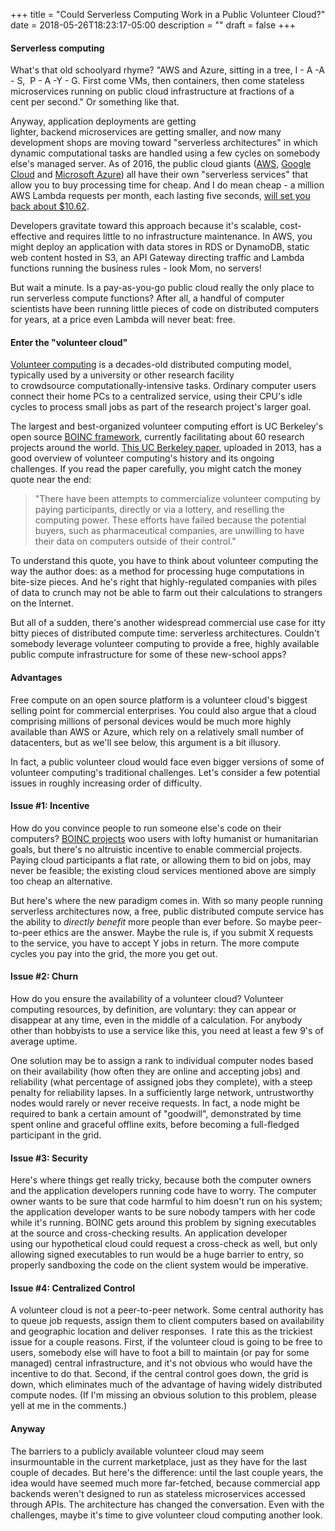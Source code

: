 +++
title = "Could Serverless Computing Work in a Public Volunteer Cloud?"
date = 2018-05-26T18:23:17-05:00
description = ""
draft = false
+++

<h4>Serverless computing</h4>
What's that old schoolyard rhyme? "AWS and Azure, sitting in a tree, I - A -A - S,  P - A -Y - G. First come VMs, then containers, then come stateless microservices running on public cloud infrastructure at fractions of a cent per second." Or something like that.

Anyway, application deployments are getting lighter, backend microservices are getting smaller, and now many development shops are moving toward "serverless architectures" in which dynamic computational tasks are handled using a few cycles on somebody else's managed server. As of 2016, the public cloud giants (<a href="https://aws.amazon.com/lambda/">AWS</a>, <a href="https://cloud.google.com/functions/docs/">Google Cloud</a> and <a href="https://azure.microsoft.com/en-us/services/functions/">Microsoft Azure</a>) all have their own "serverless services" that allow you to buy processing time for cheap. And I do mean cheap - a million AWS Lambda requests per month, each lasting five seconds, <a href="https://s3.amazonaws.com/lambda-tools/pricing-calculator.html">will set you back about $10.62</a>.

Developers gravitate toward this approach because it's scalable, cost-effective and requires little to no infrastructure maintenance. In AWS, you might deploy an application with data stores in RDS or DynamoDB, static web content hosted in S3, an API Gateway directing traffic and Lambda functions running the business rules - look Mom, no servers!

But wait a minute. Is a pay-as-you-go public cloud really the only place to run serverless compute functions? After all, a handful of computer scientists have been running little pieces of code on distributed computers for years, at a price even Lambda will never beat: free.

<!--more-->
<h4>Enter the "volunteer cloud"</h4>
<a href="https://en.wikipedia.org/wiki/Volunteer_computing">Volunteer computing</a> is a decades-old distributed computing model, typically used by a university or other research facility to crowdsource computationally-intensive tasks. Ordinary computer users connect their home PCs to a centralized service, using their CPU's idle cycles to process small jobs as part of the research project's larger goal.

The largest and best-organized volunteer computing effort is UC Berkeley's open source <a href="https://boinc.berkeley.edu">BOINC framework</a>, currently facilitating about 60 research projects around the world. <a href="http://boinc.berkeley.edu/boinc_papers/crossroads.pdf">This UC Berkeley paper</a>, uploaded in 2013, has a good overview of volunteer computing's history and its ongoing challenges. If you read the paper carefully, you might catch the money quote near the end:
<blockquote>"There have been attempts to commercialize volunteer computing by paying participants, directly or via a lottery, and reselling the computing power. These efforts have failed because the potential buyers, such as pharmaceutical companies, are unwilling to have their data on computers outside of their control."</blockquote>
To understand this quote, you have to think about volunteer computing the way the author does: as a method for processing huge computations in bite-size pieces. And he's right that highly-regulated companies with piles of data to crunch may not be able to farm out their calculations to strangers on the Internet.

But all of a sudden, there's another widespread commercial use case for itty bitty pieces of distributed compute time: serverless architectures. Couldn't somebody leverage volunteer computing to provide a free, highly available public compute infrastructure for some of these new-school apps?
<h4>Advantages</h4>
Free compute on an open source platform is a volunteer cloud's biggest selling point for commercial enterprises. You could also argue that a cloud comprising millions of personal devices would be much more highly available than AWS or Azure, which rely on a relatively small number of datacenters, but as we'll see below, this argument is a bit illusory.

In fact, a public volunteer cloud would face even bigger versions of some of volunteer computing's traditional challenges. Let's consider a few potential issues in roughly increasing order of difficulty.
<h4>Issue #1: Incentive</h4>
How do you convince people to run someone else's code on their computers? <a href="http://boinc.berkeley.edu/projects.php">BOINC projects</a> woo users with lofty humanist or humanitarian goals, but there's no altruistic incentive to enable commercial projects. Paying cloud participants a flat rate, or allowing them to bid on jobs, may never be feasible; the existing cloud services mentioned above are simply too cheap an alternative.

But here's where the new paradigm comes in. With so many people running serverless architectures now, a free, public distributed compute service has the ability to <em>directly benefit</em> more people than ever before. So maybe peer-to-peer ethics are the answer. Maybe the rule is, if you submit X requests to the service, you have to accept Y jobs in return. The more compute cycles you pay into the grid, the more you get out.
<h4>Issue #2: Churn</h4>
How do you ensure the availability of a volunteer cloud? Volunteer computing resources, by definition, are voluntary: they can appear or disappear at any time, even in the middle of a calculation. For anybody other than hobbyists to use a service like this, you need at least a few 9's of average uptime.

One solution may be to assign a rank to individual computer nodes based on their availability (how often they are online and accepting jobs) and reliability (what percentage of assigned jobs they complete), with a steep penalty for reliability lapses. In a sufficiently large network, untrustworthy nodes would rarely or never receive requests. In fact, a node might be required to bank a certain amount of "goodwill", demonstrated by time spent online and graceful offline exits, before becoming a full-fledged participant in the grid.
<h4>Issue #3: Security</h4>
Here's where things get really tricky, because both the computer owners and the application developers running code have to worry. The computer owner wants to be sure that code harmful to him doesn't run on his system; the application developer wants to be sure nobody tampers with her code while it's running. BOINC gets around this problem by signing executables at the source and cross-checking results. An application developer using our hypothetical cloud could request a cross-check as well, but only allowing signed executables to run would be a huge barrier to entry, so properly sandboxing the code on the client system would be imperative.
<h4>Issue #4: Centralized Control</h4>
A volunteer cloud is not a peer-to-peer network. Some central authority has to queue job requests, assign them to client computers based on availability and geographic location and deliver responses.  I rate this as the trickiest issue for a couple reasons. First, if the volunteer cloud is going to be free to users, somebody else will have to foot a bill to maintain (or pay for some managed) central infrastructure, and it's not obvious who would have the incentive to do that. Second, if the central control goes down, the grid is down, which eliminates much of the advantage of having widely distributed compute nodes. (If I'm missing an obvious solution to this problem, please yell at me in the comments.)
<h4>Anyway</h4>
The barriers to a publicly available volunteer cloud may seem insurmountable in the current marketplace, just as they have for the last couple of decades. But here's the difference: until the last couple years, the idea would have seemed much more far-fetched, because commercial app backends weren't designed to run as stateless microservices accessed through APIs. The architecture has changed the conversation. Even with the challenges, maybe it's time to give volunteer cloud computing another look.